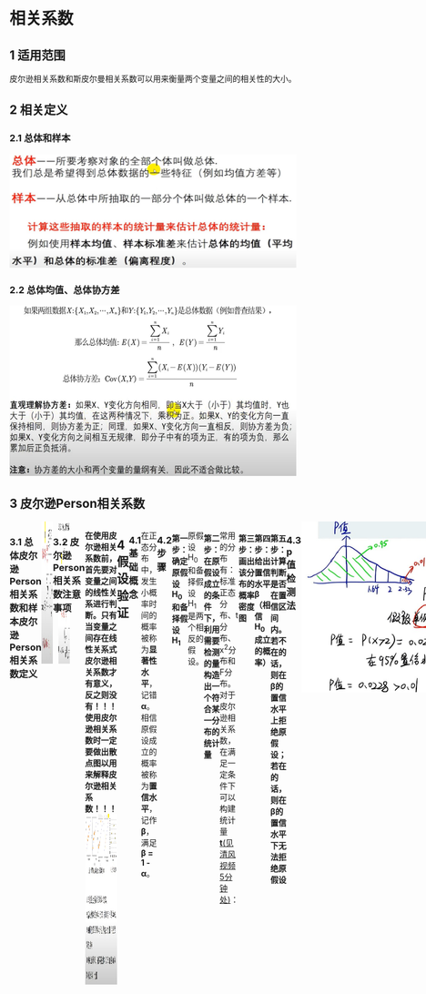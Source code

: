 # 相关系数
## 1 适用范围
皮尔逊相关系数和斯皮尔曼相关系数可以用来衡量两个变量之间的相关性的大小。

## 2 相关定义
### 2.1 总体和样本
<center> 
  <img src="https://github.com/StrayerSQH/Learning/blob/main/%E6%95%B0%E5%AD%A6%E5%BB%BA%E6%A8%A1/2.%E7%9B%B8%E5%85%B3%E7%B3%BB%E6%95%B0/%E5%9B%BE%E7%89%87/%E5%B1%8F%E5%B9%95%E6%88%AA%E5%9B%BE%202024-08-26%20170704.jpg" width="600" height="200" style="margin-right:10px;"></center>
  
### 2.2 总体均值、总体协方差
<img src="https://github.com/StrayerSQH/Learning/blob/main/%E6%95%B0%E5%AD%A6%E5%BB%BA%E6%A8%A1/2.%E7%9B%B8%E5%85%B3%E7%B3%BB%E6%95%B0/%E5%9B%BE%E7%89%87/%E5%B1%8F%E5%B9%95%E6%88%AA%E5%9B%BE%202024-08-26%20171003.jpg" width="600" height="300" style="margin-right:10px;">

## 3 皮尔逊Person相关系数
<div style="display:flex;">
  
### 3.1 总体皮尔逊Person相关系数和样本皮尔逊Person相关系数定义
<div style="display:flex;">
  <img src="https://github.com/StrayerSQH/Learning/blob/main/%E6%95%B0%E5%AD%A6%E5%BB%BA%E6%A8%A1/2.%E7%9B%B8%E5%85%B3%E7%B3%BB%E6%95%B0/%E5%9B%BE%E7%89%87/%E5%B1%8F%E5%B9%95%E6%88%AA%E5%9B%BE%202024-08-26%20171340.jpg" width="500" height="250" style="margin-right:10px;">
  <img src="https://github.com/StrayerSQH/Learning/blob/main/%E6%95%B0%E5%AD%A6%E5%BB%BA%E6%A8%A1/2.%E7%9B%B8%E5%85%B3%E7%B3%BB%E6%95%B0/%E5%9B%BE%E7%89%87/%E5%B1%8F%E5%B9%95%E6%88%AA%E5%9B%BE%202024-08-26%20171759.jpg" width="500" height="250" style="margin-right:10px;">
</div>

### 3.2 皮尔逊Person相关系数注意事项
**在使用皮尔逊相关系数前，首先要对变量之间的线性关系进行判断。只有当变量之间存在线性关系式皮尔逊相关系数才有意义，反之则没有！！！** <br>
**使用皮尔逊相关系数时一定要做出散点图以用来解释皮尔逊相关系数！！！** <br>
<img src="https://github.com/StrayerSQH/Learning/blob/main/%E6%95%B0%E5%AD%A6%E5%BB%BA%E6%A8%A1/2.%E7%9B%B8%E5%85%B3%E7%B3%BB%E6%95%B0/%E5%9B%BE%E7%89%87/%E5%B1%8F%E5%B9%95%E6%88%AA%E5%9B%BE%202024-08-26%20172816.jpg" width="600" height="300" style="margin-right:10px;">

## 4 假设验证
### 4.1 基础概念
在正态分布中，发生小概率时间的概率被称为**显著性水平**，记错**α**。相信原假设成立的概率被称为**置信水平**，记作**β**，满足**β = 1 - α**。
### 4.2 步骤
#### 第一步：确定原假设H<sub>0</sub>和备择假设H<sub>1</sub>
原假设H<sub>0</sub>和备择假设H<sub>1</sub>是两个相反的假设。
#### 第二步：在原假设成立的条件下，利用需要检测的量构造出一个符合某一分布的统计量
常用的分布有：标准正态分布、t分布、x<sup>2</sup>分布和F分布。对于皮尔逊相关系数，在满足一定条件下可以构建统计量[**t**(见清风视频5分钟处)](https://www.youtube.com/watch?v=Ya9bm5NAHMo&list=PLvce_oy4ggsHzrmgBz8vwQqRmezDOzo1N&index=15)：
#### 第三步：画出该分布的概率密度图
#### 第四步：给出置信水平β（相信H<sub>0</sub>成立的概率）
#### 第五步：计算判断是否在置信区间内。若不在的话，则在β的置信水平上拒绝原假设；若在的话，则在β的置信水平下无法拒绝原假设
### 4.3 p值检测法
<img src="https://github.com/StrayerSQH/Learning/blob/main/%E6%95%B0%E5%AD%A6%E5%BB%BA%E6%A8%A1/2.%E7%9B%B8%E5%85%B3%E7%B3%BB%E6%95%B0/%E5%9B%BE%E7%89%87/%E5%B1%8F%E5%B9%95%E6%88%AA%E5%9B%BE%202024-08-26%20200250.jpg" width="600" height="300" style="margin-right:10px;">
<img src="https://github.com/StrayerSQH/Learning/blob/main/%E6%95%B0%E5%AD%A6%E5%BB%BA%E6%A8%A1/2.%E7%9B%B8%E5%85%B3%E7%B3%BB%E6%95%B0/%E5%9B%BE%E7%89%87/%E5%B1%8F%E5%B9%95%E6%88%AA%E5%9B%BE%202024-08-26%20200314.jpg" width="600" height="300" style="margin-right:10px;">
